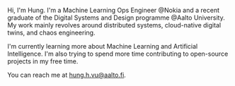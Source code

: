 Hi, I'm Hung. I'm a Machine Learning Ops Engineer @Nokia and a recent graduate of the Digital Systems and Design programme @Aalto University. My work mainly revolves around distributed systems, cloud-native digital twins, and chaos engineering.

I'm currently learning more about Machine Learning and Artificial Intelligence. I'm also trying to spend more time contributing to open-source projects in my free time.

You can reach me at hung.h.vu@aalto.fi.

<!---
hungvvu/hungvvu is a ✨ special ✨ repository because its `README.md` (this file) appears on your GitHub profile.
You can click the Preview link to take a look at your changes.
--->
